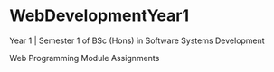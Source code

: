 # WebDevelopmentYear1

Year 1 | Semester 1 of BSc (Hons) in Software Systems Development

Web Programming Module Assignments
